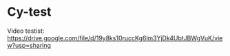 # Cy-test

Video testist:
https://drive.google.com/file/d/19y8ks10ruccKg6lm3YjDk4UbtJBWgVuK/view?usp=sharing
